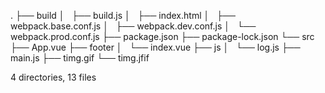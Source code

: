 .
├── build
│   ├── build.js
│   ├── index.html
│   ├── webpack.base.conf.js
│   ├── webpack.dev.conf.js
│   └── webpack.prod.conf.js
├── package.json
├── package-lock.json
└── src
    ├── App.vue
    ├── footer
    │   └── index.vue
    ├── js
    │   └── log.js
    ├── main.js
    ├── timg.gif
    └── timg.jfif

4 directories, 13 files
